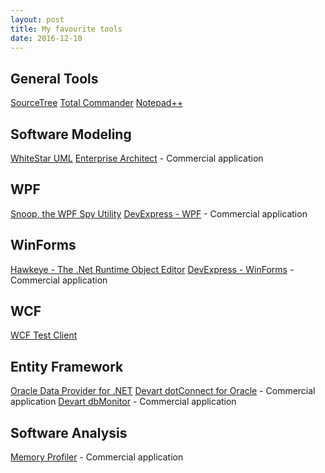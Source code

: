 ```yaml
---
layout: post
title: My favourite tools
date: 2016-12-10
---
```


## General Tools

[SourceTree](https://www.sourcetreeapp.com/ "SourceTree")
[Total Commander](https://www.ghisler.com/ "Total Commander")
[Notepad++](https://notepad-plus-plus.org/ "Notepad++")

## Software Modeling

[WhiteStar UML](https://sourceforge.net/projects/whitestaruml/ "WhiteStar UML")
[Enterprise Architect](http://www.sparxsystems.com.au/ "Enterprise Architect") - Commercial application

## WPF

[Snoop, the WPF Spy Utility](https://snoopwpf.codeplex.com/ "Snoop, the WPF Spy Utility")
[DevExpress - WPF](https://www.devexpress.com/products/net/controls/wpf/ "DevExpress WPF") - Commercial application

## WinForms

[Hawkeye - The .Net Runtime Object Editor](http://hawkeye.codeplex.com/ "Hawkeye - The .Net Runtime Object Editor")
[DevExpress - WinForms](https://www.devexpress.com/products/net/controls/winforms/ "DevExpress WinForms") - Commercial application

## WCF

[WCF Test Client](https://msdn.microsoft.com/en-us/library/bb552364(v=vs.110).aspx "WCF Test Client")

## Entity Framework

[Oracle Data Provider for .NET](http://www.oracle.com/technetwork/topics/dotnet/index-085163.html "Oracle Data Provider for .NET")
[Devart dotConnect for Oracle](https://www.devart.com/dotconnect/oracle/ "Devart dotConnect for Oracle") - Commercial application
[Devart dbMonitor](https://www.devart.com/dbmonitor/ "Devart dbMonitor") - Commercial application

## Software Analysis

[Memory Profiler](http://memprofiler.com/ "Memory Profiler") - Commercial application
